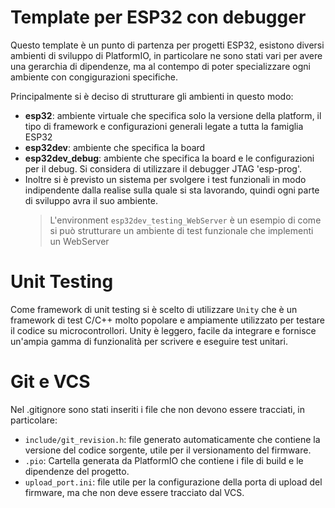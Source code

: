 # Template per ESP32 con debugger
Questo template è un punto di partenza per progetti ESP32, esistono diversi ambienti di sviluppo di PlatformIO, in particolare ne sono stati vari per avere una gerarchia di dipendenze, ma al contempo di poter specializzare ogni ambiente con congigurazioni specifiche.

Principalmente si è deciso di strutturare gli ambienti in questo modo:
 - **esp32**: ambiente virtuale che specifica solo la versione della platform, il tipo di framework e configurazioni generali legate a tutta la famiglia ESP32
 - **esp32dev**: ambiente che specifica la board
 - **esp32dev_debug**: ambiente che specifica la board e le configurazioni per il debug. Si considera di utilizzare il debugger JTAG 'esp-prog'.
 - Inoltre si è previsto un sistema per svolgere i test funzionali in modo indipendente dalla realise sulla quale si sta lavorando, quindi ogni parte di sviluppo avra il suo ambiente.
    > L'environment `esp32dev_testing_WebServer` è un esempio di come si può strutturare un ambiente di test funzionale che implementi un WebServer

# Unit Testing
Come framework di unit testing si è scelto di utilizzare `Unity` che è un framework di test C/C++ molto popolare e ampiamente utilizzato per testare il codice su microcontrollori. Unity è leggero, facile da integrare e fornisce un'ampia gamma di funzionalità per scrivere e eseguire test unitari.

# Git e VCS
Nel .gitignore sono stati inseriti i file che non devono essere tracciati, in particolare:
- `include/git_revision.h`: file generato automaticamente che contiene la versione del codice sorgente, utile per il versionamento del firmware.
- `.pio`: Cartella generata da PlatformIO che contiene i file di build e le dipendenze del progetto.
- `upload_port.ini`: file utile per la configurazione della porta di upload del firmware, ma che non deve essere tracciato dal VCS.